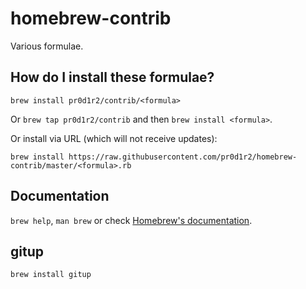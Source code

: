 # homebrew-contrib

Various formulae.

## How do I install these formulae?
`brew install pr0d1r2/contrib/<formula>`

Or `brew tap pr0d1r2/contrib` and then `brew install <formula>`.

Or install via URL (which will not receive updates):

```
brew install https://raw.githubusercontent.com/pr0d1r2/homebrew-contrib/master/<formula>.rb
```

## Documentation
`brew help`, `man brew` or check [Homebrew's documentation](https://github.com/Homebrew/homebrew/tree/master/share/doc/homebrew#readme).

## gitup
`brew install gitup`
